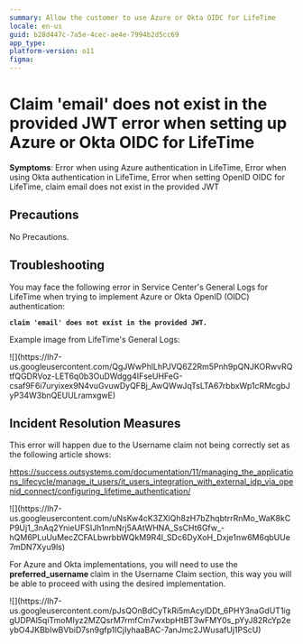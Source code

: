 ```yaml
---
summary: Allow the customer to use Azure or Okta OIDC for LifeTime
locale: en-us
guid: b28d447c-7a5e-4cec-ae4e-7994b2d5cc69
app_type: 
platform-version: o11
figma:
---
```


<h1>Claim 'email' does not exist in the provided JWT error when setting up Azure or Okta OIDC for LifeTime</h1>

<p><strong>Symptoms</strong>: Error when using Azure authentication in LifeTime, Error when using Okta authentication in LifeTime, Error when setting OpenID OIDC for LifeTime, claim email does not exist in the provided JWT</p>

<h2>Precautions</h2>

<p>No Precautions.</p>

<h2>Troubleshooting</h2>

<p>You may face the following error in Service Center's General Logs for LifeTime when trying to implement Azure or Okta OpenID (OIDC) authentication:</p>

<p><code class="editorCode"><strong>claim 'email' does not exist in the provided JWT.</strong></code></p>

<p>Example image from LifeTime's General Logs:</p>

<p>![](https://lh7-us.googleusercontent.com/QgJWwPhlLhPJVQ6Z2Rm5Pnh9pQNJKORwvRQtfQGDRVoz-LET6q0b3OuDWdgg4IFseUHFeG-csaf9F6i7uryixex9N4vuGvuwDyQFBj_AwQWwJqTsLTA67rbbxWp1cRMcgbJyP34W3bnQEUULramxgwE)</p>

<h2>Incident Resolution Measures</h2>

<p>This error will happen due to the Username claim not being correctly set as the following article shows:</p>

<p><a href="https://success.outsystems.com/documentation/11/managing_the_applications_lifecycle/manage_it_users/it_users_integration_with_external_idp_via_openid_connect/configuring_lifetime_authentication/">https://success.outsystems.com/documentation/11/managing_the_applications_lifecycle/manage_it_users/it_users_integration_with_external_idp_via_openid_connect/configuring_lifetime_authentication/</a></p>

<p>![](https://lh7-us.googleusercontent.com/uNsKw4cK3ZXlQh8zH7bZhqbtrrRnMo_WaK8kCP9Uj1_3nAq2YnieUFSIJh1nmNrj5AAtWHNA_SsCHt6Gfw_-hQM6PLuUuMecZCFALbwrbbWQkM9R4l_SDc6DyXoH_Dxje1nw6M6qbUUe7mDN7Xyu9ls)</p>

<p>For Azure and Okta implementations, you will need to use the <strong>preferred_username </strong>claim in the Username Claim section, this way you will be able to proceed with using the desired implementation.</p>

<p>![](https://lh7-us.googleusercontent.com/pJsQOnBdCyTkRi5mAcylDDt_6PHY3naGdUT1iggUDPAl5qiTmoMIyz2MZQsrM7rmfCm7wxbpHtBT3wFMY0s_pYyJ82RcYp2eybO4JKBbIwBVbiD7sn9gfp1ICjIyhaaBAC-7anJmc2JWusafUj1PScU)</p>

